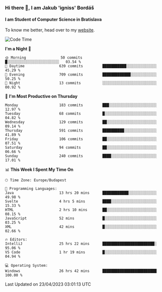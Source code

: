 ### Hi there 👋, I am Jakub 'igniss' Bordáš

#### I am Student of Computer Science in Bratislava
To know me better, head over to my [website](https://bordas.sk).


<!--START_SECTION:waka-->
![Code Time](http://img.shields.io/badge/Code%20Time-1%2C132%20hrs%2047%20mins-blue)

**I'm a Night 🦉** 

```text
🌞 Morning                50 commits          █░░░░░░░░░░░░░░░░░░░░░░░░   03.54 % 
🌆 Daytime                639 commits         ███████████░░░░░░░░░░░░░░   45.29 % 
🌃 Evening                709 commits         █████████████░░░░░░░░░░░░   50.25 % 
🌙 Night                  13 commits          ░░░░░░░░░░░░░░░░░░░░░░░░░   00.92 % 
```
📅 **I'm Most Productive on Thursday** 

```text
Monday                   183 commits         ███░░░░░░░░░░░░░░░░░░░░░░   12.97 % 
Tuesday                  68 commits          █░░░░░░░░░░░░░░░░░░░░░░░░   04.82 % 
Wednesday                129 commits         ██░░░░░░░░░░░░░░░░░░░░░░░   09.14 % 
Thursday                 591 commits         ██████████░░░░░░░░░░░░░░░   41.89 % 
Friday                   106 commits         ██░░░░░░░░░░░░░░░░░░░░░░░   07.51 % 
Saturday                 94 commits          ██░░░░░░░░░░░░░░░░░░░░░░░   06.66 % 
Sunday                   240 commits         ████░░░░░░░░░░░░░░░░░░░░░   17.01 % 
```


📊 **This Week I Spent My Time On** 

```text
🕑︎ Time Zone: Europe/Budapest

💬 Programming Languages: 
Java                     13 hrs 20 mins      ████████████░░░░░░░░░░░░░   49.98 % 
Svelte                   4 hrs 5 mins        ████░░░░░░░░░░░░░░░░░░░░░   15.33 % 
HTML                     2 hrs 10 mins       ██░░░░░░░░░░░░░░░░░░░░░░░   08.15 % 
JavaScript               52 mins             █░░░░░░░░░░░░░░░░░░░░░░░░   03.25 % 
XML                      42 mins             █░░░░░░░░░░░░░░░░░░░░░░░░   02.66 % 

🔥 Editors: 
IntelliJ                 25 hrs 22 mins      ████████████████████████░   95.06 % 
VS Code                  1 hr 19 mins        █░░░░░░░░░░░░░░░░░░░░░░░░   04.94 % 

💻 Operating System: 
Windows                  26 hrs 42 mins      █████████████████████████   100.00 % 
```


 Last Updated on 23/04/2023 03:01:13 UTC
<!--END_SECTION:waka-->
